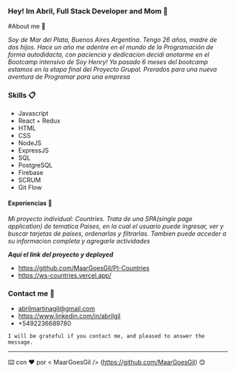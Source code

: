 ### Hey! Im Abril, Full Stack Developer and Mom 👋

#About me 📖

_Soy de Mar del Plata, Buenos Aires Argentina. Tengo 26 años, madre de dos hijos. Hace un año me adentre en el mundo de la Programación de forma autodidacta, con paciencia y dedicacion decidí anotarme en el Bootcamp intensivo de Soy Henry!
Ya pasado 6 meses del bootcamp estamos en la etapa final del Proyecto Grupal. Prerados para una nueva aventura de Programar para una empresa_


### Skills 📋

* Javascript
* React + Redux
* HTML
* CSS
* NodeJS
* ExpressJS
* SQL
* PostgreSQL
* Firebase
* SCRUM
* Git Flow

#### Experiencias 💼

_Mi proyecto individual: Countries. Trata de una SPA(single page application) de tematica Paises, en la cual el usuario puede ingresar, ver y buscar tarjetas de paises, ordenarlas y filtrarlas. Tambien puede acceder a su informacion completa y agregarle actividades_

_**Aqui el link del proyecto y deployed**_

* https://github.com/MaarGoesGil/PI-Countries
* https://ws-countries.vercel.app/

### Contact me 📧

* abrilmartinagil@gmail.com
* https://www.linkedin.com/in/abrilgil
* +5492236689780

```
I will be grateful if you contact me, and pleased to answer the message.
```

---
⌨️ con ❤️ por < MaarGoesGil /> (https://github.com/MaarGoesGil) 😊
